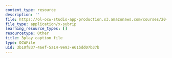 ```yaml
---
content_type: resource
description: ''
file: https://ol-ocw-studio-app-production.s3.amazonaws.com/courses/20-219-becoming-the-next-bill-nye-writing-and-hosting-the-educational-show-january-iap-2015/3b10f83746ef5a149e93e61bdd07b37b_rCG6r6gotZQ.vtt
file_type: application/x-subrip
learning_resource_types: []
resourcetype: Other
title: 3play caption file
type: OCWFile
uid: 3b10f837-46ef-5a14-9e93-e61bdd07b37b
---
```

